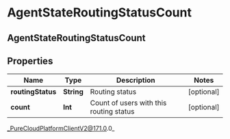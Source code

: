 # AgentStateRoutingStatusCount

## AgentStateRoutingStatusCount

## Properties

|Name | Type | Description | Notes|
|------------ | ------------- | ------------- | -------------|
| **routingStatus** | **String** | Routing status | [optional] |
| **count** | **Int** | Count of users with this routing status | [optional] |



_PureCloudPlatformClientV2@171.0.0_
